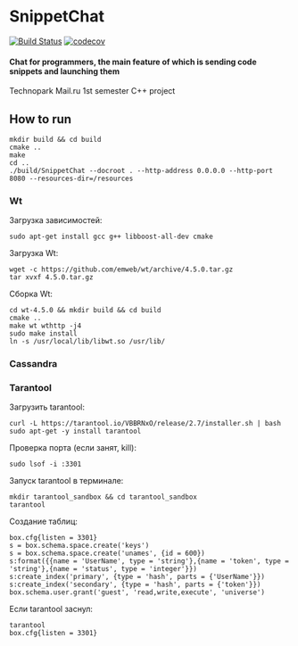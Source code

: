 # SnippetChat
[![Build Status](https://travis-ci.com/tr0llex/SnippetChat.svg?branch=main)](https://travis-ci.com/tr0llex/SnippetChat)
[![codecov](https://codecov.io/gh/tr0llex/SnippetChat/branch/main/graph/badge.svg)](https://codecov.io/gh/tr0llex/SnippetChat)

#### Chat for programmers, the main feature of which is sending code snippets and launching them
Technopark Mail.ru 1st semester C++ project

## How to run
```
mkdir build && cd build
cmake ..
make
cd ..
./build/SnippetChat --docroot . --http-address 0.0.0.0 --http-port 8080 --resources-dir=/resources
```

### Wt
Загрузка зависимостей:
```
sudo apt-get install gcc g++ libboost-all-dev cmake
```

Загрузка Wt:
```
wget -c https://github.com/emweb/wt/archive/4.5.0.tar.gz
tar xvxf 4.5.0.tar.gz
```

Сборка Wt:
```
cd wt-4.5.0 && mkdir build && cd build
cmake ..
make wt wthttp -j4
sudo make install
ln -s /usr/local/lib/libwt.so /usr/lib/
```

### Cassandra

### Tarantool
Загрузить tarantool:
```
curl -L https://tarantool.io/VBBRNxO/release/2.7/installer.sh | bash
sudo apt-get -y install tarantool
```

Проверка порта (если занят, kill):
```
sudo lsof -i :3301
```

Запуск tarantool в терминале:
```
mkdir tarantool_sandbox && cd tarantool_sandbox
tarantool
```

Создание таблиц:
```
box.cfg{listen = 3301}
s = box.schema.space.create('keys')
s = box.schema.space.create('unames', {id = 600})
s:format({{name = 'UserName', type = 'string'},{name = 'token', type = 'string'},{name = 'status', type = 'integer'}})
s:create_index('primary', {type = 'hash', parts = {'UserName'}})
s:create_index('secondary', {type = 'hash', parts = {'token'}})
box.schema.user.grant('guest', 'read,write,execute', 'universe')
```

Если tarantool заснул:
```
tarantool
box.cfg{listen = 3301}
```
